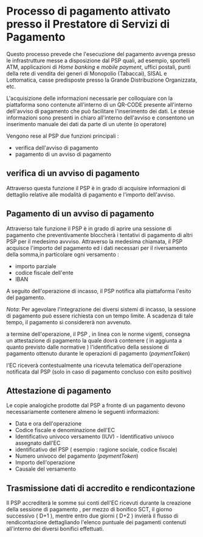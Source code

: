 # Processo di pagamento attivato presso il Prestatore di Servizi di Pagamento

Questo processo prevede che l'esecuzione del pagamento avvenga presso le infrastrutture messe a disposizione dal PSP quali, ad esempio, sportelli ATM, applicazioni di *Home banking* e *mobile* *payment*, uffici postali, punti della rete di vendita dei generi di Monopolio (Tabaccai), SISAL e Lottomatica, casse predisposte presso la Grande Distribuzione Organizzata, etc.

L'acquisizione delle informazioni necessarie per colloquiare con la piattaforma sono contenute all'interno di un QR-CODE presente all'interno dell'avviso di pagamento che può facilitare l'inserimento dei dati. Le stesse informazioni sono presenti in chiaro all'interno dell'avviso e consentono un inserimento manuale dei dati da parte di un utente (o operatore)

Vengono rese al PSP due funzioni principali :

- verifica dell'avviso di pagamento
- pagamento di un avviso di pagamento

## verifica di un avviso di pagamento

Attraverso questa funzione il PSP è in grado di acquisire informazioni di dettaglio relative alle modalità di pagamento e l'importo dell'avviso.

## Pagamento di un avviso di pagamento

Attraverso tale funzione il PSP è in grado di aprire una sessione di pagamento che preventivamente bloccherà i tentativi di pagamento di altri PSP per il medesimo avvviso. Attraverso la medesima chiamata, il PSP acquisce l'importo del pagamento ed i dati necessari per il riversamento della somma,in particolare ogni versamento :

- importo parziale
- codice fiscale dell'ente
- IBAN

A seguito dell'operazione di incasso, il PSP notifica alla piattaforma l'esito del pagamento.

*Nota*: Per agevolare l'integrazione dei diversi sistemi di incasso, la sessione di pagamento può essere richiesta con un tempo limite. A scadenza di tale tempo, il pagamento si considererà non avvenuto.

a termine dell'operazione, il PSP , in linea con le norme vigenti, consegna un attestazione di pagamento la quale dovrà contenere ( in aggiunta a quanto previsto dalle normative ) l'identificativo della sessione di pagamento ottenuto durante le operazioni di pagamento (*paymentToken*)

l'EC riceverà contestualmente una ricevuta telematica dell'operazione notificata dal PSP (solo in caso di pagamento concluso con esito positivo)

## Attestazione di pagamento

Le copie analogiche prodotte dal PSP a fronte di un pagamento devono necessariamente contenere almeno le seguenti informazioni:

* Data e ora dell'operazione
* Codice fiscale e denominazione dell'EC
* Identificativo univoco versamento (IUV) - Identificativo univoco assegnato dall'EC
* identificativo del PSP ( esempio : ragione sociale, codice fiscale)
* Numero univoco del pagamento (*paymentToken*)
* Importo dell'operazione
* Causale del versamento

## Trasmissione dati di accredito e rendicontazione

Il PSP accrediterà le somme sui conti dell'EC  ricevuti durante la creazione della sessione di pagamento , per mezzo di bonifico SCT, il giorno successivo ( D+1 ), mentre entro due giorni ( D+2 ) invierà il flusso di rendicontazione dettagliando l'elenco puntuale dei pagamenti contenuti all'interno dei diversi bonifici effettuati.